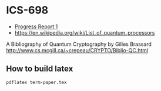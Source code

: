 # ICS-698

- [Progress Report 1](progress-report-1/pr1.md)
- https://en.wikipedia.org/wiki/List_of_quantum_processors

A Bibliography of Quantum Cryptography by 
Gilles Brassard 
http://www.cs.mcgill.ca/~crepeau/CRYPTO/Biblio-QC.html

## How to build latex
```
pdflatex term-paper.tex

```